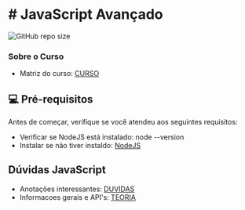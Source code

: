 # # JavaScript Avançado

<!---Esses são exemplos. Veja https://shields.io para outras pessoas ou para personalizar este conjunto de escudos. Você pode querer incluir dependências, status do projeto e informações de licença aqui--->

![GitHub repo size](https://img.shields.io/github/repo-size/botaoap/Alngular_Proway_Botao_2021)

### Sobre o Curso
- Matriz do curso: [CURSO](matriz_curricular.md)

## 💻 Pré-requisitos

Antes de começar, verifique se você atendeu aos seguintes requisitos:
<!---Estes são apenas requisitos de exemplo. Adicionar, duplicar ou remover conforme necessário--->
* Verificar se NodeJS está instalado: node --version
* Instalar se não tiver instaldo: [NodeJS](https://nodejs.org/en/download/)


## Dúvidas JavaScript
- Anotações interessantes: [DUVIDAS](duvidas.md)
- Informacoes gerais e API's: [TEORIA](./aula4/teorias.md)